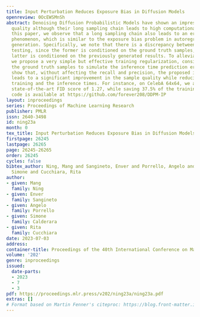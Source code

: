 ```yaml
---
title: Input Perturbation Reduces Exposure Bias in Diffusion Models
openreview: 0OcEWSMnSh
abstract: Denoising Diffusion Probabilistic Models have shown an impressive generation
  quality although their long sampling chain leads to high computational costs. In
  this paper, we observe that a long sampling chain also leads to an error accumulation
  phenomenon, which is similar to the exposure bias problem in autoregressive text
  generation. Specifically, we note that there is a discrepancy between training and
  testing, since the former is conditioned on the ground truth samples, while the
  latter is conditioned on the previously generated results. To alleviate this problem,
  we propose a very simple but effective training regularization, consisting in perturbing
  the ground truth samples to simulate the inference time prediction errors. We empirically
  show that, without affecting the recall and precision, the proposed input perturbation
  leads to a significant improvement in the sample quality while reducing both the
  training and the inference times. For instance, on CelebA 64x64, we achieve a new
  state-of-the-art FID score of 1.27, while saving 37.5% of the training time. The
  code is available at https://github.com/forever208/DDPM-IP
layout: inproceedings
series: Proceedings of Machine Learning Research
publisher: PMLR
issn: 2640-3498
id: ning23a
month: 0
tex_title: Input Perturbation Reduces Exposure Bias in Diffusion Models
firstpage: 26245
lastpage: 26265
page: 26245-26265
order: 26245
cycles: false
bibtex_author: Ning, Mang and Sangineto, Enver and Porrello, Angelo and Calderara,
  Simone and Cucchiara, Rita
author:
- given: Mang
  family: Ning
- given: Enver
  family: Sangineto
- given: Angelo
  family: Porrello
- given: Simone
  family: Calderara
- given: Rita
  family: Cucchiara
date: 2023-07-03
address: 
container-title: Proceedings of the 40th International Conference on Machine Learning
volume: '202'
genre: inproceedings
issued:
  date-parts:
  - 2023
  - 7
  - 3
pdf: https://proceedings.mlr.press/v202/ning23a/ning23a.pdf
extras: []
# Format based on Martin Fenner's citeproc: https://blog.front-matter.io/posts/citeproc-yaml-for-bibliographies/
---
```

